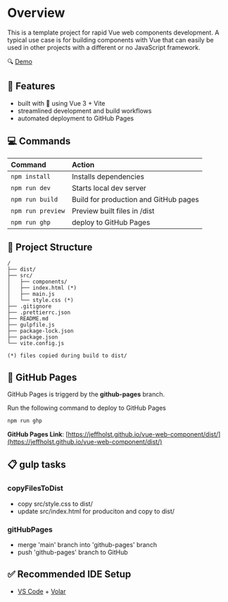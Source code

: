 # Overview

This is a template project for rapid Vue web components development.  A typical use case is for building components with Vue that can easily be used in other projects with a different or no JavaScript framework.

🔍 [Demo](https://jeffholst.github.io/vue-web-component/dist/)

## 📌 Features

- built with 💖 using Vue 3 + Vite
- streamlined development and build workflows
- automated deployment to GitHub Pages

## 💻 Commands

| Command           | Action                                           |
| :---------------- | :----------------------------------------------- |
| `npm install`     | Installs dependencies                            |
| `npm run dev`     | Starts local dev server                          |
| `npm run build`   | Build for production and GitHub pages            |
| `npm run preview` | Preview built files in /dist                     |
| `npm run ghp`     | deploy to GitHub Pages                           |

## 📁 Project Structure

```
/
├── dist/
├── src/
│   ├── components/
│   ├── index.html (*)
│   ├── main.js
│   └── style.css (*)
├── .gitignore
├── .prettierrc.json
├── README.md
├── gulpfile.js
├── package-lock.json
├── package.json
└── vite.config.js

(*) files copied during build to dist/
```

## 📃 GitHub Pages

GitHub Pages is triggerd by the **github-pages** branch.

Run the following command to deploy to GitHub Pages

```txt
npm run ghp
```

**GitHub Pages Link**: [https://jeffholst.github.io/vue-web-component/dist/](https://jeffholst.github.io/vue-web-component/dist/)

## 📋 gulp tasks

### copyFilesToDist

- copy src/style.css to dist/
- update src/index.html for produciton and copy to dist/

### gitHubPages

- merge 'main' branch into 'github-pages' branch
- push 'github-pages' branch to GitHub

## ✅ Recommended IDE Setup

- [VS Code](https://code.visualstudio.com/) + [Volar](https://marketplace.visualstudio.com/items?itemName=Vue.volar)